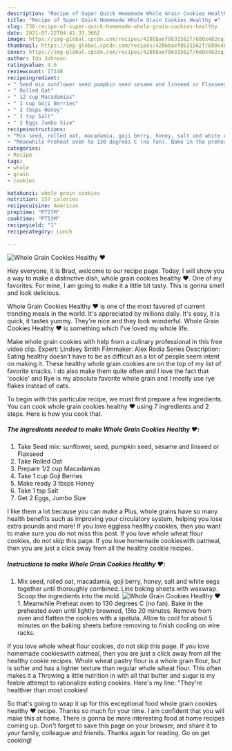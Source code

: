 ```yaml
---
description: "Recipe of Super Quick Homemade Whole Grain Cookies Healthy ❤️"
title: "Recipe of Super Quick Homemade Whole Grain Cookies Healthy ❤️"
slug: 736-recipe-of-super-quick-homemade-whole-grain-cookies-healthy
date: 2021-07-22T04:41:33.366Z
image: https://img-global.cpcdn.com/recipes/4286baef8631562f/680x482cq70/whole-grain-cookies-healthy-recipe-main-photo.jpg
thumbnail: https://img-global.cpcdn.com/recipes/4286baef8631562f/680x482cq70/whole-grain-cookies-healthy-recipe-main-photo.jpg
cover: https://img-global.cpcdn.com/recipes/4286baef8631562f/680x482cq70/whole-grain-cookies-healthy-recipe-main-photo.jpg
author: Ida Johnson
ratingvalue: 4.6
reviewcount: 17148
recipeingredient:
- " Seed mix sunflower seed pumpkin seed sesame and linseed or Flaxseed"
- " Rolled Oat"
- " 12 cup Macadamias"
- " 1 cup Goji Berries"
- " 3 tbsps Honey"
- " 1 tsp Salt"
- " 2 Eggs Jumbo Size"
recipeinstructions:
- "Mix seed, rolled oat, macadamia, goji berry, honey, salt and white eegs together until thoroughly combined. Line baking sheets with waxwrap. Scoop the ingredients into the mold."
- "Meanwhile Preheat oven to 130 degrees C (no fan). Bake in the preheated oven until lightly browned, 15to 20 minutes. Remove from oven and flatten the cookies with a spatula. Allow to cool for about 5 minutes on the baking sheets before removing to finish cooling on wire racks."
categories:
- Recipe
tags:
- whole
- grain
- cookies

katakunci: whole grain cookies 
nutrition: 157 calories
recipecuisine: American
preptime: "PT27M"
cooktime: "PT53M"
recipeyield: "1"
recipecategory: Lunch

---
```



![Whole Grain Cookies Healthy ❤️](https://img-global.cpcdn.com/recipes/4286baef8631562f/680x482cq70/whole-grain-cookies-healthy-recipe-main-photo.jpg)

Hey everyone, it is Brad, welcome to our recipe page. Today, I will show you a way to make a distinctive dish, whole grain cookies healthy ❤️. One of my favorites. For mine, I am going to make it a little bit tasty. This is gonna smell and look delicious.

Whole Grain Cookies Healthy ❤️ is one of the most favored of current trending meals in the world. It's appreciated by millions daily. It's easy, it is quick, it tastes yummy. They're nice and they look wonderful. Whole Grain Cookies Healthy ❤️ is something which I've loved my whole life.

Make whole grain cookies with help from a culinary professional in this free video clip. Expert: Lindsey Smith Filmmaker: Alex Rodia Series Description: Eating healthy doesn&#39;t have to be as difficult as a lot of people seem intent on making it. These healthy whole grain cookies are on the top of my list of favorite snacks. I do also make them quite often and I love the fact that &#39;cookie&#39; and Rye is my absolute favorite whole grain and I mostly use rye flakes instead of oats.


To begin with this particular recipe, we must first prepare a few ingredients. You can cook whole grain cookies healthy ❤️ using 7 ingredients and 2 steps. Here is how you cook that.

<!--inarticleads1-->

##### The ingredients needed to make Whole Grain Cookies Healthy ❤️:

1. Take  Seed mix: sunflower, seed, pumpkin seed, sesame and linseed or Flaxseed
1. Take  Rolled Oat
1. Prepare  1/2 cup Macadamias
1. Take  1 cup Goji Berries
1. Make ready  3 tbsps Honey
1. Take  1 tsp Salt
1. Get  2 Eggs, Jumbo Size


I like them a lot because you can make a Plus, whole grains have so many health benefits such as improving your circulatory system, helping you lose extra pounds and more! If you love eggless healthy cookies, then you want to make sure you do not miss this post. If you love whole wheat flour cookies, do not skip this page. If you love homemade cookieswith oatmeal, then you are just a click away from all the healthy cookie recipes. 

<!--inarticleads2-->

##### Instructions to make Whole Grain Cookies Healthy ❤️:

1. Mix seed, rolled oat, macadamia, goji berry, honey, salt and white eegs together until thoroughly combined. Line baking sheets with waxwrap. Scoop the ingredients into the mold.
<img src="//assets-global.cpcdn.com/assets/icons/button_play-2c75c40dde080a61004c1f40b05d8f140eaff45d7e9e6481dc71c63d2e7c4909.png" alt="Whole Grain Cookies Healthy ❤️">1. Meanwhile Preheat oven to 130 degrees C (no fan). Bake in the preheated oven until lightly browned, 15to 20 minutes. Remove from oven and flatten the cookies with a spatula. Allow to cool for about 5 minutes on the baking sheets before removing to finish cooling on wire racks.


If you love whole wheat flour cookies, do not skip this page. If you love homemade cookieswith oatmeal, then you are just a click away from all the healthy cookie recipes. Whole wheat pastry flour is a whole grain flour, but is softer and has a lighter texture than regular whole wheat flour. This often makes it a Throwing a little nutrition in with all that butter and sugar is my feeble attempt to rationalize eating cookies. Here&#39;s my line: &#34;They&#39;re healthier than most cookies! 

So that's going to wrap it up for this exceptional food whole grain cookies healthy ❤️ recipe. Thanks so much for your time. I am confident that you will make this at home. There is gonna be more interesting food at home recipes coming up. Don't forget to save this page on your browser, and share it to your family, colleague and friends. Thanks again for reading. Go on get cooking!
